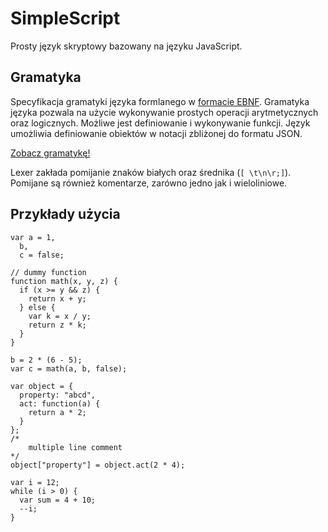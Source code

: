 # SimpleScript
Prosty język skryptowy bazowany na języku JavaScript.

## Gramatyka
Specyfikacja gramatyki języka formlanego w [formacie EBNF](https://en.wikipedia.org/wiki/Extended_Backus%E2%80%93Naur_form).
Gramatyka języka pozwala na użycie wykonywanie prostych operacji arytmetycznych oraz logicznych. Możliwe jest definiowanie i wykonywanie funkcji. Język umożliwia definiowanie obiektów w notacji zbliżonej do formatu JSON.

[Zobacz gramatykę!](SimpleScript.ebnf)

Lexer zakłada pomijanie znaków białych oraz średnika (`[ \t\n\r;]`). Pomijane są również komentarze, zarówno jedno jak i wieloliniowe.

## Przykłady użycia
```
var a = 1,
  b,
  c = false;

// dummy function
function math(x, y, z) {
  if (x >= y && z) {
    return x + y;
  } else {
    var k = x / y;
    return z * k;
  }
}

b = 2 * (6 - 5);
var c = math(a, b, false);

var object = {
  property: "abcd",
  act: function(a) {
    return a * 2;
  }
};
/*
    multiple line comment
*/
object["property"] = object.act(2 * 4);

var i = 12;
while (i > 0) {
  var sum = 4 + 10;
  --i;
}
```

